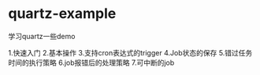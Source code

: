 # quartz-example
学习quartz一些demo

1.快速入门
2.基本操作
3.支持cron表达式的trigger
4.Job状态的保存
5.错过任务时间的执行策略
6.job报错后的处理策略
7.可中断的job